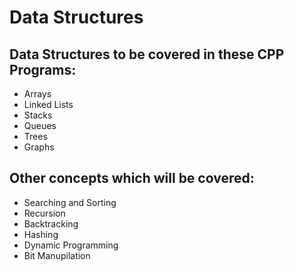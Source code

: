 # Data Structures
## Data Structures to be covered in these CPP Programs:
* Arrays
* Linked Lists
* Stacks
* Queues
* Trees
* Graphs 
## Other concepts which will be covered:
* Searching and Sorting
* Recursion 
* Backtracking
* Hashing
* Dynamic Programming
* Bit Manupilation


